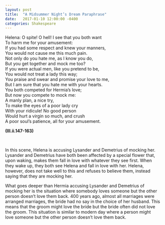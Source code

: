 ```yaml
---
layout: post
title:  "A Midsummer Night’s Dream Paraphrase"
date:   2017-01-10 12:00:00 -0400
categories: Shakespeare
---
```


Helena: O spite! O hell! I see that you both want  
To harm me for your amusement:  
If you had some respect and knew your manners,  
You would not cause me this much pain.  
Not only do you hate me, as I know you do,  
But you get together and mock me too?  
If you were actual men, like you pretend to be,  
You would not treat a lady this way;  
You praise and swear and promise your love to me,  
But I am sure that you hate me with your hearts.  
You both competed for Hermia’s love;  
But now you compete to mock me:  
A manly plan, a nice try,  
To make the eyes of a poor lady cry  
With your ridicule! No good person  
Would hurt a virgin so much, and crush  
A poor soul’s patience, all for your amusement.  

**(III.ii.147-163)**

<br>

In this scene, Helena is accusing Lysander and Demetrius of mocking her. Lysander and Demetrius have both been affected by a special flower that, upon waking, makes them fall in love with whatever they see first. When they wake up, they both see Helena and fall in love with her. Helena, however, does not take well to this and refuses to believe them, instead saying that they are mocking her.

What goes deeper than Hermia accusing Lysander and Demetrius of mocking her is the situation where somebody loves someone but the other person doesn’t love them back. 400 years ago, almost all marriages were arranged marriages, the bride had no say in the choice of her husband. This means that the groom might love the bride but the bride often did not love the groom. This situation is similar to modern day where a person might love someone but the other person doesn’t love them back.
